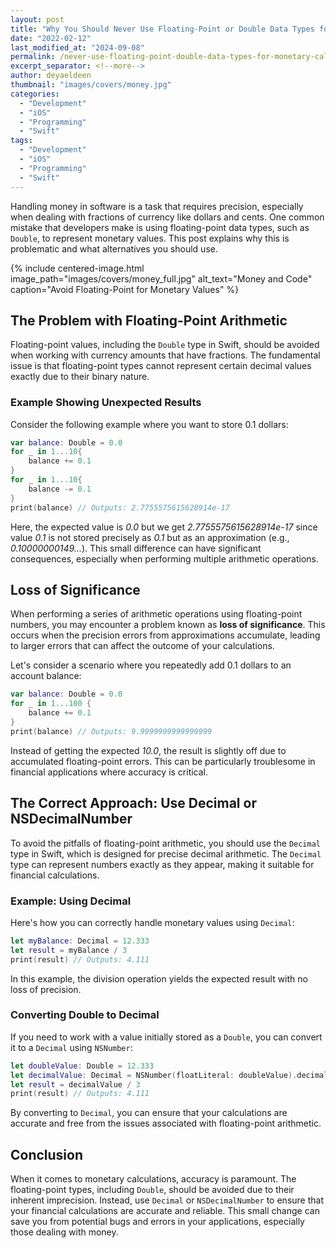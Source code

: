 ```yaml
---
layout: post
title: "Why You Should Never Use Floating-Point or Double Data Types for Money Calculations!"
date: "2022-02-12"
last_modified_at: "2024-09-08"
permalink: /never-use-floating-point-double-data-types-for-monetary-calculations
excerpt_separator: <!--more-->
author: deyaeldeen
thumbnail: "images/covers/money.jpg"
categories: 
  - "Development"
  - "iOS"
  - "Programming"
  - "Swift"
tags: 
  - "Development"
  - "iOS"
  - "Programming"
  - "Swift"
---
```


Handling money in software is a task that requires precision, especially when dealing with fractions of currency like dollars and cents. One common mistake that developers make is using floating-point data types, such as `Double`, to represent monetary values. This post explains why this is problematic and what alternatives you should use.

<!--more-->

{% include centered-image.html image_path="images/covers/money_full.jpg" alt_text="Money and Code" caption="Avoid Floating-Point for Monetary Values" %}

## The Problem with Floating-Point Arithmetic

Floating-point values, including the `Double` type in Swift, should be avoided when working with currency amounts that have fractions. The fundamental issue is that floating-point types cannot represent certain decimal values exactly due to their binary nature.

### Example Showing Unexpected Results

Consider the following example where you want to store 0.1 dollars:

```swift
var balance: Double = 0.0
for _ in 1...10{
    balance += 0.1
}
for _ in 1...10{
    balance -= 0.1
}
print(balance) // Outputs: 2.7755575615628914e-17
```

Here, the expected value is *0.0* but we get *2.7755575615628914e-17* since value *0.1* is not stored precisely as *0.1* but as an approximation (e.g., *0.10000000149...*). This small difference can have significant consequences, especially when performing multiple arithmetic operations.

## Loss of Significance

When performing a series of arithmetic operations using floating-point numbers, you may encounter a problem known as **loss of significance**. This occurs when the precision errors from approximations accumulate, leading to larger errors that can affect the outcome of your calculations.

Let's consider a scenario where you repeatedly add 0.1 dollars to an account balance:

```swift
var balance: Double = 0.0
for _ in 1...100 {
    balance += 0.1
}
print(balance) // Outputs: 9.9999999999999999
```

Instead of getting the expected *10.0*, the result is slightly off due to accumulated floating-point errors. This can be particularly troublesome in financial applications where accuracy is critical.

## The Correct Approach: Use Decimal or NSDecimalNumber

To avoid the pitfalls of floating-point arithmetic, you should use the `Decimal` type in Swift, which is designed for precise decimal arithmetic. The `Decimal` type can represent numbers exactly as they appear, making it suitable for financial calculations.

### Example: Using Decimal

Here's how you can correctly handle monetary values using `Decimal`:

```swift
let myBalance: Decimal = 12.333
let result = myBalance / 3
print(result) // Outputs: 4.111
```

In this example, the division operation yields the expected result with no loss of precision.

### Converting Double to Decimal

If you need to work with a value initially stored as a `Double`, you can convert it to a `Decimal` using `NSNumber`:

```swift
let doubleValue: Double = 12.333
let decimalValue: Decimal = NSNumber(floatLiteral: doubleValue).decimalValue
let result = decimalValue / 3
print(result) // Outputs: 4.111
```

By converting to `Decimal`, you can ensure that your calculations are accurate and free from the issues associated with floating-point arithmetic.

## Conclusion

When it comes to monetary calculations, accuracy is paramount. The floating-point types, including `Double`, should be avoided due to their inherent imprecision. Instead, use `Decimal` or `NSDecimalNumber` to ensure that your financial calculations are accurate and reliable. This small change can save you from potential bugs and errors in your applications, especially those dealing with money.

